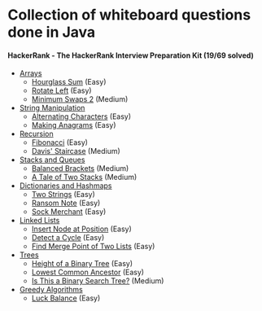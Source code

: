 # Collection of whiteboard questions done in Java

#### HackerRank - The HackerRank Interview Preparation Kit (19/69 solved)
- [Arrays](src/main/java/hackerrank/arrays) 
  - [Hourglass Sum](/src/main/java/hackerrank/arrays/HourglassSum.java) (Easy)
  - [Rotate Left](/src/main/java/hackerrank/arrays/RotateLeft.java) (Easy)
  - [Minimum Swaps 2](/src/main/java/hackerrank/arrays/MinimumSwapsTwo.java) (Medium)
- [String Manipulation](src/main/java/hackerrank/stringmanipulation)
  - [Alternating Characters](src/main/java/hackerrank/stringmanipulation/AlternatingCharacters.java) (Easy)
  - [Making Anagrams](src/main/java/hackerrank/stringmanipulation/MakingAnagrams.java) (Easy)
- [Recursion](src/main/java/hackerrank/recursion)
  - [Fibonacci](src/main/java/hackerrank/recursion/Fibonacci.java) (Easy)
  - [Davis' Staircase](src/main/java/hackerrank/recursion/DavisStaircase.java) (Medium)
- [Stacks and Queues](src/main/java/hackerrank/stacksandqueues)
  - [Balanced Brackets](src/main/java/hackerrank/stacksandqueues/BalancedBrackets.java) (Medium)
  - [A Tale of Two Stacks](src/main/java/hackerrank/stacksandqueues/ATaleOfTwoStacks.java) (Medium)
- [Dictionaries and Hashmaps](src/main/java/hackerrank/dictionariesandhashmaps)
  - [Two Strings](src/main/java/hackerrank/dictionariesandhashmaps/TwoStrings.java) (Easy)
  - [Ransom Note](src/main/java/hackerrank/dictionariesandhashmaps/RansomNote.java) (Easy)
  - [Sock Merchant](src/main/java/hackerrank/dictionariesandhashmaps/SockMerchant.java) (Easy)
- [Linked Lists](src/main/java/hackerrank/linkedlists)
  - [Insert Node at Position](src/main/java/hackerrank/linkedlists/InsertNodeAtPosition.java) (Easy)
  - [Detect a Cycle](src/main/java/hackerrank/linkedlists/DetectACycle.java) (Easy)
  - [Find Merge Point of Two Lists](src/main/java/hackerrank/linkedlists/FindMergeNode.java) (Easy)
- [Trees](src/main/java/hackerrank/trees)
  - [Height of a Binary Tree](src/main/java/hackerrank/trees/HeightOfABinaryTree.java) (Easy)
  - [Lowest Common Ancestor](src/main/java/hackerrank/trees/LowestCommonAncestor.java) (Easy)
  - [Is This a Binary Search Tree?](src/main/java/hackerrank/trees/IsBinarySearchTree.java) (Medium)
- [Greedy Algorithms](src/main/java/hackerrank/greedyalgorithms)
  - [Luck Balance](src/main/java/hackerrank/greedyalgorithms/LuckBalance.java) (Easy)
